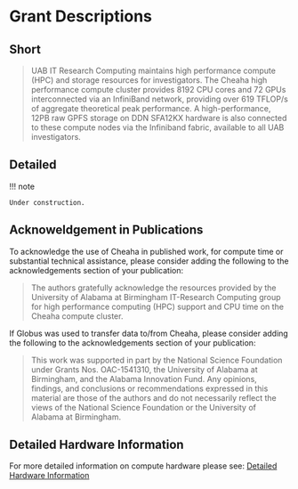 # Grant Descriptions

## Short

> UAB IT Research Computing maintains high performance compute (HPC) and
> storage resources for investigators. The Cheaha high performance
> compute cluster provides 8192 CPU cores and 72 GPUs interconnected via
> an InfiniBand network, providing over 619 TFLOP/s of aggregate
> theoretical peak performance. A high-performance, 12PB raw GPFS
> storage on DDN SFA12KX hardware is also connected to these compute
> nodes via the Infiniband fabric, available to all UAB investigators.

## Detailed

!!! note

    Under construction.

## Acknoweldgement in Publications

To acknowledge the use of Cheaha in published work, for compute time or
substantial technical assistance, please consider adding the following
to the acknowledgements section of your publication:

> The authors gratefully acknowledge the resources provided by the
> University of Alabama at Birmingham IT-Research Computing group for
> high performance computing (HPC) support and CPU time on the Cheaha
> compute cluster.

If Globus was used to transfer data to/from Cheaha, please consider
adding the following to the acknowledgements section of your
publication:

> This work was supported in part by the National Science Foundation
> under Grants Nos. OAC-1541310, the University of Alabama at
> Birmingham, and the Alabama Innovation Fund. Any opinions, findings,
> and conclusions or recommendations expressed in this material are
> those of the authors and do not necessarily reflect the views of the
> National Science Foundation or the University of Alabama at
> Birmingham.

## Detailed Hardware Information

For more detailed information on compute hardware please see: [Detailed Hardware Information](../cheaha/hardware.md#detailed-hardware-information)
